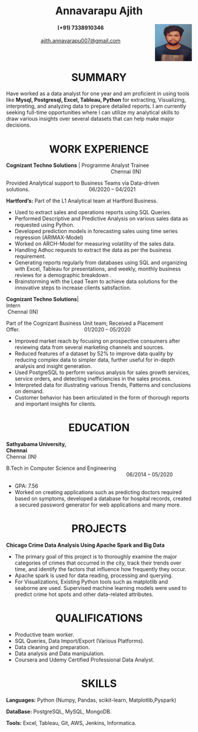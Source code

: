 


<h1  align="center"> Annavarapu Ajith </h1>
<img align="right" width="100" height="100" src="https://github.com/Ajith-oo7/UMBC-DATA606-FALL2023-MONDAY/blob/732c5f682efb35c50e574cacd7e66e0bcde08a88/Picture_1.jpg">
<h4  align="center"> (+91) 7338910346 </h4>
<div  align="center"><a href = "ajith.annavarapu007@gmail.com"> ajith.annavarapu007@gmail.com</a></div>
<br /><br />
<h1  align="center"> SUMMARY </h1>

Have worked as a data analyst for one year and am proficient in using tools like **Mysql, Postgresql, Excel, Tableau, Python** for extracting, Visualizing, interpreting, and analyzing data to prepare detailed reports. I am currently seeking full-time opportunities where I can utilize my analytical skills to draw various insights over several datasets that can help make major decisions.

<h1  align="center"> WORK EXPERIENCE </h1>

**Cognizant Techno Solutions** | Programme Analyst Trainee &emsp;&emsp;&emsp;&emsp;&emsp;&emsp;&emsp;&emsp;&emsp;&emsp;&emsp;&emsp;&emsp;&emsp;&emsp;&emsp;&emsp;&emsp;&emsp;&emsp; Chennai (IN)

Provided Analytical support to  Business Teams via Data-driven solutions.&emsp;&emsp;&emsp;&emsp;&emsp;&emsp;&emsp;&emsp;&emsp;&emsp;&emsp;&ensp;06/2020 – 04/2021

**Hartford’s:** Part of the L1  Analytical team at Hartford Business.

* Used to extract sales and operations reports using SQL Queries.
* Performed Descriptive and Predictive Analysis on  various sales data as requested using Python.
* Developed prediction models in forecasting sales using time series regression (ARIMAX-Model)
* Worked  on ARCH-Model for measuring volatility of the sales data.
* Handling Adhoc requests to extract the data as per the business requirement.
* Generating reports regularly from databases using SQL and organizing with Excel, Tableau for presentations, and weekly, monthly business reviews for a demographic breakdown .
* Brainstorming with the Lead Team to achieve data solutions for the innovative steps to increase clients satisfaction.

**Cognizant Techno Solutions**| Intern&emsp;&emsp;&emsp;&emsp;&emsp;&emsp;&emsp;&emsp;&emsp;&emsp;&emsp;&emsp;&emsp;&emsp;&emsp;&emsp;&emsp;&emsp;&emsp;&emsp;&emsp;&emsp;&emsp;&emsp;&emsp;&emsp;&emsp;&emsp;&emsp;&emsp;&nbsp;Chennai (IN)

Part of the Cognizant Business Unit team; Received a  Placement Offer.&emsp;&emsp;&emsp;&emsp;&emsp;&emsp;&emsp;&emsp;&emsp;&emsp;&emsp;&emsp;&ensp;01/2020 – 05/2020
* Improved market reach by focusing on prospective consumers after reviewing data from several marketing channels and sources.
* Reduced features of a dataset by 52% to improve data quality by reducing complex data to simpler data, further useful for in-depth analysis and insight generation.
* Used PostgreSQL to perform various analysis for sales growth services, service orders, and detecting inefficiencies in the sales process.
* Interpreted data for illustrating various Trends, Patterns and conclusions on demand.
* Customer behavior has been articulated in the form of thorough reports and important insights for clients.

<h1  align="center"> EDUCATION </h1>

**Sathyabama University, Chennai**&emsp;&emsp;&emsp;&emsp;&emsp;&emsp;&emsp;&emsp;&emsp;&emsp;&emsp;&emsp;&emsp;&emsp;&emsp;&emsp;&emsp;&emsp;&emsp;&emsp;&emsp;&emsp;&emsp;&emsp;&emsp;&emsp;&emsp;&emsp;&emsp;&emsp;&emsp;&ensp;Chennai (IN)

B.Tech in Computer Science and Engineering &emsp;&emsp;&emsp;&emsp;&emsp;&emsp;&emsp;&emsp;&emsp;&emsp;&emsp;&emsp;&emsp;&emsp;&emsp;&emsp;&emsp;&emsp;&emsp;&emsp;&emsp;&emsp;&emsp;&nbsp;06/2014 – 05/2020
* GPA: 7.56
* Worked on creating applications such as predicting doctors required based on symptoms, developed a database for hospital records, created a secured password generator for web applications and many more. 

<h1  align="center"> PROJECTS </h1>

**Chicago Crime Data Analysis Using Apache Spark and Big Data**

* The primary goal of this project is to thoroughly examine the major categories of crimes that occurred in the city, track their trends over time, and identify the factors that influence how frequently they occur.
* Apache spark is used for data reading, processing and querying.
* For Visualizations, Existing Python tools such as matplotlib and seaborne are used. Supervised machine learning models were used to predict crime hot spots and other data-related attributes.

<h1  align="center"> QUALIFICATIONS </h1>

* Productive team worker.
* SQL Queries, Data Import/Export (Various Platforms).
* Data cleaning and preparation.
* Data analysis and Data manipulation.
* Coursera and Udemy Certified Professional Data Analyst.

<h1  align="center"> SKILLS </h1>

**Languages:**  Python (Numpy, Pandas, scikit-learn, Matplotlib,Pyspark)

**DataBase:**  PostgreSQL, MySQL, MongoDB.

**Tools:**  Excel, Tableau, Git, AWS, Jenkins, Informatica.
